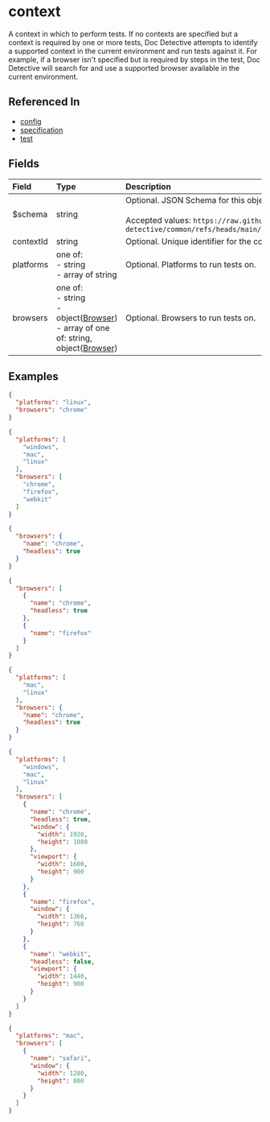 
# context

A context in which to perform tests. If no contexts are specified but a context is required by one or more tests, Doc Detective attempts to identify a supported context in the current environment and run tests against it. For example, if a browser isn't specified but is required by steps in the test, Doc Detective will search for and use a supported browser available in the current environment.

## Referenced In

- [config](/docs/references/schemas/config)
- [specification](/docs/references/schemas/specification)
- [test](/docs/references/schemas/test)

## Fields

Field | Type | Description | Default
:-- | :-- | :-- | :--
$schema | string | Optional. JSON Schema for this object.<br/><br/>Accepted values: `https://raw.githubusercontent.com/doc-detective/common/refs/heads/main/dist/schemas/context_v3.schema.json` | 
contextId | string | Optional. Unique identifier for the context. | 
platforms | one of:<br/>- string<br/>- array of string | Optional. Platforms to run tests on. | 
browsers | one of:<br/>- string<br/>- object([Browser](/docs/references/schemas/browser))<br/>- array of one of: string, object([Browser](/docs/references/schemas/browser)) | Optional. Browsers to run tests on. | 

## Examples

```json
{
  "platforms": "linux",
  "browsers": "chrome"
}
```

```json
{
  "platforms": [
    "windows",
    "mac",
    "linux"
  ],
  "browsers": [
    "chrome",
    "firefox",
    "webkit"
  ]
}
```

```json
{
  "browsers": {
    "name": "chrome",
    "headless": true
  }
}
```

```json
{
  "browsers": [
    {
      "name": "chrome",
      "headless": true
    },
    {
      "name": "firefox"
    }
  ]
}
```

```json
{
  "platforms": [
    "mac",
    "linux"
  ],
  "browsers": {
    "name": "chrome",
    "headless": true
  }
}
```

```json
{
  "platforms": [
    "windows",
    "mac",
    "linux"
  ],
  "browsers": [
    {
      "name": "chrome",
      "headless": true,
      "window": {
        "width": 1920,
        "height": 1080
      },
      "viewport": {
        "width": 1600,
        "height": 900
      }
    },
    {
      "name": "firefox",
      "window": {
        "width": 1366,
        "height": 768
      }
    },
    {
      "name": "webkit",
      "headless": false,
      "viewport": {
        "width": 1440,
        "height": 900
      }
    }
  ]
}
```

```json
{
  "platforms": "mac",
  "browsers": [
    {
      "name": "safari",
      "window": {
        "width": 1280,
        "height": 800
      }
    }
  ]
}
```
